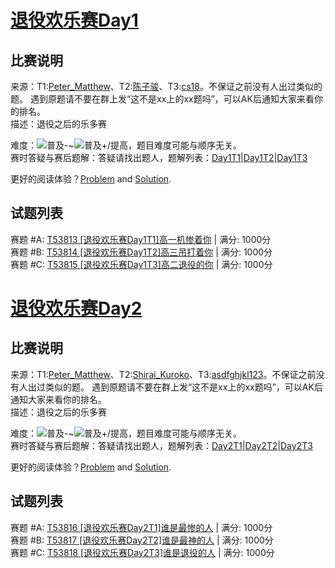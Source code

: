 ﻿# [退役欢乐赛Day1](https://www.luogu.org/contest/show?tid=12200)

## 比赛说明

来源：T1:[Peter_Matthew](https://www.luogu.org/space/show?uid=59593)、T2:[陈子骏](https://www.luogu.org/space/show?uid=60874)、T3:[cs18](https://www.luogu.org/space/show?uid=59934)。不保证之前没有人出过类似的题。 遇到原题请不要在群上发“这不是xx上的xx题吗”，可以AK后通知大家来看你的排名。  
描述：退役之后的乐多赛  

难度：![普及-](https://img.shields.io/badge/%E6%99%AE%E5%8F%8A---e67e22.svg?longCache=true)~![普及+/提高](https://img.shields.io/badge/%E6%99%AE%E5%8F%8A+/%E6%8F%90%E9%AB%98-5eb95e.svg?longCache=true)，题目难度可能与顺序无关。  
赛时答疑与赛后题解：答疑请找出题人，题解列表：[Day1T1](https://www.luogu.org/blog/Peter-Matthew/solution-t53813)|[Day1T2](https://www.luogu.org/blog/Peter-Matthew/solution-t53814)|[Day1T3](https://www.luogu.org/blog/Peter-Matthew/solution-t53815)  


更好的阅读体验？[Problem](https://williampetermatthew.github.io/Problem-and-Solution/tyhls/Day1/problem/Problem) and [Solution](https://williampetermatthew.github.io/Problem-and-Solution/tyhls/Day1/solution/Solution).

## 试题列表

赛题 #A: [T53813 [退役欢乐赛Day1T1]高一机惨着你](https://www.luogu.org/problemnew/show/T53813) | 满分: 1000分  
赛题 #B: [T53814 [退役欢乐赛Day1T2]高三吊打着你](https://www.luogu.org/problemnew/show/T53814) | 满分: 1000分  
赛题 #C: [T53815 [退役欢乐赛Day1T3]高二退役的你](https://www.luogu.org/problemnew/show/T53815) | 满分: 1000分  

# [退役欢乐赛Day2](https://www.luogu.org/contest/show?tid=12201)

## 比赛说明

来源：T1:[Peter_Matthew](https://www.luogu.org/space/show?uid=59593)、T2:[Shirai_Kuroko](https://www.luogu.org/space/show?uid=75939)、T3:[asdfghjkl123](https://www.luogu.org/space/show?uid=61819)。不保证之前没有人出过类似的题。 遇到原题请不要在群上发“这不是xx上的xx题吗”，可以AK后通知大家来看你的排名。  
描述：退役之后的乐多赛  

难度：![普及-](https://img.shields.io/badge/%E6%99%AE%E5%8F%8A---e67e22.svg?longCache=true)~![普及+/提高](https://img.shields.io/badge/%E6%99%AE%E5%8F%8A+/%E6%8F%90%E9%AB%98-5eb95e.svg?longCache=true)，题目难度可能与顺序无关。  
赛时答疑与赛后题解：答疑请找出题人，题解列表：[Day2T1](https://www.luogu.org/blog/Peter-Matthew/solution-t53816)|[Day2T2](https://www.luogu.org/blog/Peter-Matthew/solution-t53817)|[Day2T3](https://www.luogu.org/blog/Peter-Matthew/solution-t53818)  

更好的阅读体验？[Problem](https://williampetermatthew.github.io/Problem-and-Solution/tyhls/Day2/problem/Problem) and [Solution](https://williampetermatthew.github.io/Problem-and-Solution/tyhls/Day2/solution/Solution).

## 试题列表

赛题 #A: [T53816 [退役欢乐赛Day2T1]谁是最惨的人](https://www.luogu.org/problemnew/show/T53816) | 满分: 1000分  
赛题 #B: [T53817 [退役欢乐赛Day2T2]谁是最神的人](https://www.luogu.org/problemnew/show/T53817) | 满分: 1000分  
赛题 #C: [T53818 [退役欢乐赛Day2T3]谁是退役的人](https://www.luogu.org/problemnew/show/T53818) | 满分: 1000分  

